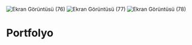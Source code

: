 ![Ekran Görüntüsü (76)](https://user-images.githubusercontent.com/116748459/218316866-d98ee31f-02f6-41b9-a353-ab0d8188823a.png)
![Ekran Görüntüsü (77)](https://user-images.githubusercontent.com/116748459/218316871-6f813a91-a0a0-4273-86f2-9d236ed0cdae.png)
![Ekran Görüntüsü (78)](https://user-images.githubusercontent.com/116748459/218316877-5968e065-1e49-4343-83b3-fbf6245a3c5a.png)
# Portfolyo
